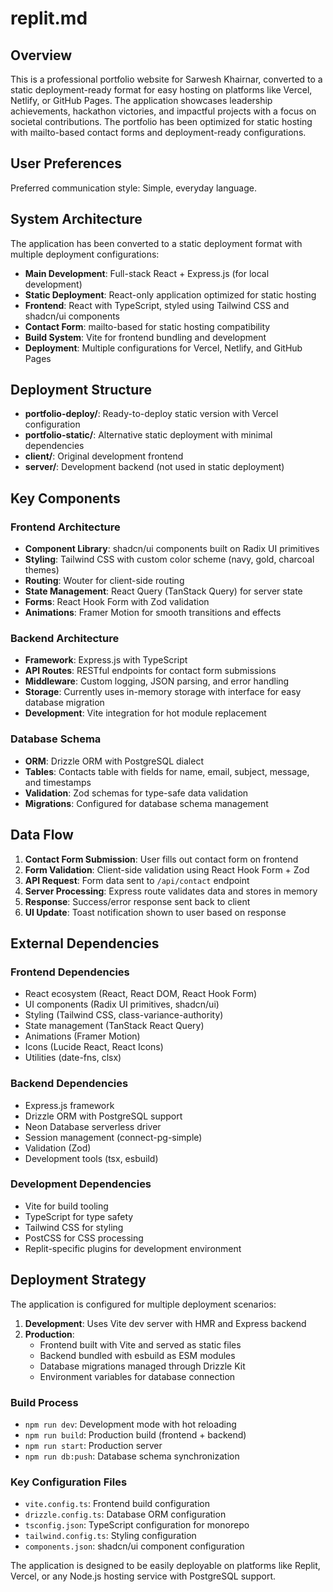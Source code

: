 # replit.md

## Overview

This is a professional portfolio website for Sarwesh Khairnar, converted to a static deployment-ready format for easy hosting on platforms like Vercel, Netlify, or GitHub Pages. The application showcases leadership achievements, hackathon victories, and impactful projects with a focus on societal contributions. The portfolio has been optimized for static hosting with mailto-based contact forms and deployment-ready configurations.

## User Preferences

Preferred communication style: Simple, everyday language.

## System Architecture

The application has been converted to a static deployment format with multiple deployment configurations:

- **Main Development**: Full-stack React + Express.js (for local development)
- **Static Deployment**: React-only application optimized for static hosting
- **Frontend**: React with TypeScript, styled using Tailwind CSS and shadcn/ui components
- **Contact Form**: mailto-based for static hosting compatibility
- **Build System**: Vite for frontend bundling and development
- **Deployment**: Multiple configurations for Vercel, Netlify, and GitHub Pages

## Deployment Structure

- **portfolio-deploy/**: Ready-to-deploy static version with Vercel configuration
- **portfolio-static/**: Alternative static deployment with minimal dependencies
- **client/**: Original development frontend
- **server/**: Development backend (not used in static deployment)

## Key Components

### Frontend Architecture
- **Component Library**: shadcn/ui components built on Radix UI primitives
- **Styling**: Tailwind CSS with custom color scheme (navy, gold, charcoal themes)
- **Routing**: Wouter for client-side routing
- **State Management**: React Query (TanStack Query) for server state
- **Forms**: React Hook Form with Zod validation
- **Animations**: Framer Motion for smooth transitions and effects

### Backend Architecture
- **Framework**: Express.js with TypeScript
- **API Routes**: RESTful endpoints for contact form submissions
- **Middleware**: Custom logging, JSON parsing, and error handling
- **Storage**: Currently uses in-memory storage with interface for easy database migration
- **Development**: Vite integration for hot module replacement

### Database Schema
- **ORM**: Drizzle ORM with PostgreSQL dialect
- **Tables**: Contacts table with fields for name, email, subject, message, and timestamps
- **Validation**: Zod schemas for type-safe data validation
- **Migrations**: Configured for database schema management

## Data Flow

1. **Contact Form Submission**: User fills out contact form on frontend
2. **Form Validation**: Client-side validation using React Hook Form + Zod
3. **API Request**: Form data sent to `/api/contact` endpoint
4. **Server Processing**: Express route validates data and stores in memory
5. **Response**: Success/error response sent back to client
6. **UI Update**: Toast notification shown to user based on response

## External Dependencies

### Frontend Dependencies
- React ecosystem (React, React DOM, React Hook Form)
- UI components (Radix UI primitives, shadcn/ui)
- Styling (Tailwind CSS, class-variance-authority)
- State management (TanStack React Query)
- Animations (Framer Motion)
- Icons (Lucide React, React Icons)
- Utilities (date-fns, clsx)

### Backend Dependencies
- Express.js framework
- Drizzle ORM with PostgreSQL support
- Neon Database serverless driver
- Session management (connect-pg-simple)
- Validation (Zod)
- Development tools (tsx, esbuild)

### Development Dependencies
- Vite for build tooling
- TypeScript for type safety
- Tailwind CSS for styling
- PostCSS for CSS processing
- Replit-specific plugins for development environment

## Deployment Strategy

The application is configured for multiple deployment scenarios:

1. **Development**: Uses Vite dev server with HMR and Express backend
2. **Production**: 
   - Frontend built with Vite and served as static files
   - Backend bundled with esbuild as ESM modules
   - Database migrations managed through Drizzle Kit
   - Environment variables for database connection

### Build Process
- `npm run dev`: Development mode with hot reloading
- `npm run build`: Production build (frontend + backend)
- `npm run start`: Production server
- `npm run db:push`: Database schema synchronization

### Key Configuration Files
- `vite.config.ts`: Frontend build configuration
- `drizzle.config.ts`: Database ORM configuration
- `tsconfig.json`: TypeScript configuration for monorepo
- `tailwind.config.ts`: Styling configuration
- `components.json`: shadcn/ui component configuration

The application is designed to be easily deployable on platforms like Replit, Vercel, or any Node.js hosting service with PostgreSQL support.